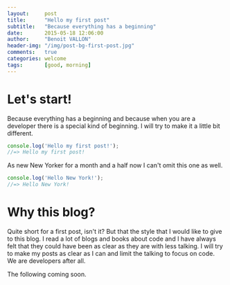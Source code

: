 ```yaml
---
layout:     post
title:      "Hello my first post"
subtitle:   "Because everything has a beginning"
date:       2015-05-18 12:06:00
author:     "Benoit VALLON"
header-img: "/img/post-bg-first-post.jpg"
comments:   true
categories: welcome
tags:       [good, morning]
---
```


# Let's start!

Because everything has a beginning and because when you are a developer there is a special kind of beginning. I will try to make it a little bit different.

```js
console.log('Hello my first post!');
//=> Hello my first post!
```

As new New Yorker for a month and a half now I can't omit this one as well.

```js
console.log('Hello New York!');
//=> Hello New York!
```

# Why this blog?

Quite short for a first post, isn't it? But that the style that I would like to give to this blog. I read a lot of blogs and books about code and I have always felt that they could have been as clear as they are with less talking. I will try to make my posts as clear as I can and limit the talking to focus on code. We are developers after all.

The following coming soon.
